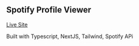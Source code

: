 ## Spotify Profile Viewer

[Live Site](https://spotify.mattstarkey.dev)

Built with Typescript, NextJS, Tailwind, Spotify APi
